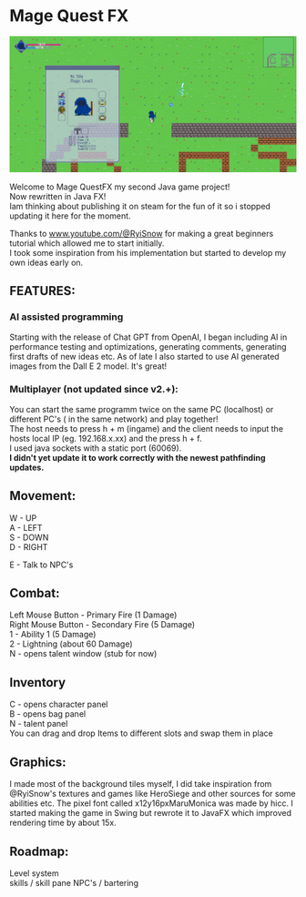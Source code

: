 # Mage Quest FX

![Screenshot](thumbnail.png)

Welcome to Mage QuestFX my second Java game project!  
Now rewritten in Java FX!  
Iam thinking about publishing it on steam for the fun of it so i stopped updating it here for the moment.  

Thanks to www.youtube.com/@RyiSnow for making a great beginners tutorial which allowed me to start initially.  
I took some inspiration from his implementation but started to develop my own ideas early on.

## FEATURES:

### AI assisted programming

Starting with the release of Chat GPT from OpenAI, I began including AI in performance testing and optimizations,
generating comments, generating first drafts of new ideas etc.
As of late I also started to use AI generated images from the Dall E 2 model. It's great!

### Multiplayer (not updated since v2.+):

You can start the same programm twice on the same PC (localhost) or different PC's ( in the same network) and play
together!  
The host needs to press h + m (ingame) and the client needs to input the hosts local IP (eg. 192.168.x.xx) and the press
h + f.  
I used java sockets with a static port (60069).  
**I didn't yet update it to work correctly with the newest pathfinding updates.**

## Movement:

W - UP  
A - LEFT  
S - DOWN  
D - RIGHT

E - Talk to NPC's

## Combat:

Left Mouse Button - Primary Fire (1 Damage)  
Right Mouse Button - Secondary Fire (5 Damage)  
1 - Ability 1 (5 Damage)  
2 - Lightning (about 60 Damage)  
N - opens talent window (stub for now)

## Inventory

C - opens character panel  
B - opens bag panel  
N - talent panel  
You can drag and drop Items to different slots and swap them in place

## Graphics:

I made most of the background tiles myself, I did take inspiration from @RyiSnow's textures and games like
HeroSiege and other sources for some abilities etc. The pixel font called x12y16pxMaruMonica was made by hicc.
I started making the game in Swing but rewrote it to JavaFX which improved rendering time by about 15x.

## Roadmap:

Level system  
skills / skill pane
NPC's / bartering  



